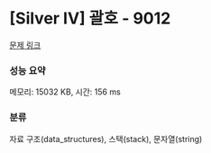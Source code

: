 # [Silver IV] 괄호 - 9012 

[문제 링크](https://www.acmicpc.net/problem/9012) 

### 성능 요약

메모리: 15032 KB, 시간: 156 ms

### 분류

자료 구조(data_structures), 스택(stack), 문자열(string)

